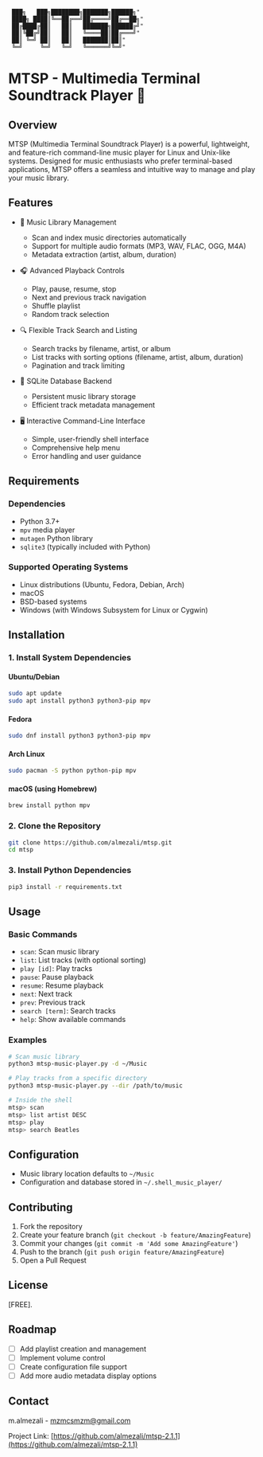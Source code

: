 
     ███╗   ███╗████████╗███████╗██████╗"     
     ████╗ ████║╚══██╔══╝██╔════╝██╔══██╗"     
     ██╔████╔██║   ██║   ███████╗██████╔╝"     
     ██║╚██╔╝██║   ██║   ╚════██║██╔═══╝"     
     ██║ ╚═╝ ██║   ██║   ███████║██║"          
     ╚═╝     ╚═╝   ╚═╝   ╚══════╝╚═╝"          
                             
# MTSP - Multimedia Terminal Soundtrack Player 🎵

## Overview

MTSP (Multimedia Terminal Soundtrack Player) is a powerful, lightweight, and feature-rich command-line music player for Linux and Unix-like systems. Designed for music enthusiasts who prefer terminal-based applications, MTSP offers a seamless and intuitive way to manage and play your music library.

## Features

- 📂 Music Library Management
  - Scan and index music directories automatically
  - Support for multiple audio formats (MP3, WAV, FLAC, OGG, M4A)
  - Metadata extraction (artist, album, duration)

- 🎧 Advanced Playback Controls
  - Play, pause, resume, stop
  - Next and previous track navigation
  - Shuffle playlist
  - Random track selection

- 🔍 Flexible Track Search and Listing
  - Search tracks by filename, artist, or album
  - List tracks with sorting options (filename, artist, album, duration)
  - Pagination and track limiting

- 💾 SQLite Database Backend
  - Persistent music library storage
  - Efficient track metadata management

- 🖥️ Interactive Command-Line Interface
  - Simple, user-friendly shell interface
  - Comprehensive help menu
  - Error handling and user guidance

## Requirements

### Dependencies

- Python 3.7+
- `mpv` media player
- `mutagen` Python library
- `sqlite3` (typically included with Python)

### Supported Operating Systems
- Linux distributions (Ubuntu, Fedora, Debian, Arch)
- macOS
- BSD-based systems
- Windows (with Windows Subsystem for Linux or Cygwin)

## Installation

### 1. Install System Dependencies

#### Ubuntu/Debian
```bash
sudo apt update
sudo apt install python3 python3-pip mpv
```

#### Fedora
```bash
sudo dnf install python3 python3-pip mpv
```

#### Arch Linux
```bash
sudo pacman -S python python-pip mpv
```

#### macOS (using Homebrew)
```bash
brew install python mpv
```

### 2. Clone the Repository
```bash
git clone https://github.com/almezali/mtsp.git
cd mtsp
```

### 3. Install Python Dependencies
```bash
pip3 install -r requirements.txt
```

## Usage

### Basic Commands

- `scan`: Scan music library
- `list`: List tracks (with optional sorting)
- `play [id]`: Play tracks
- `pause`: Pause playback
- `resume`: Resume playback
- `next`: Next track
- `prev`: Previous track
- `search [term]`: Search tracks
- `help`: Show available commands

### Examples

```bash
# Scan music library
python3 mtsp-music-player.py -d ~/Music

# Play tracks from a specific directory
python3 mtsp-music-player.py --dir /path/to/music

# Inside the shell
mtsp> scan
mtsp> list artist DESC
mtsp> play
mtsp> search Beatles
```

## Configuration

- Music library location defaults to `~/Music`
- Configuration and database stored in `~/.shell_music_player/`

## Contributing

1. Fork the repository
2. Create your feature branch (`git checkout -b feature/AmazingFeature`)
3. Commit your changes (`git commit -m 'Add some AmazingFeature'`)
4. Push to the branch (`git push origin feature/AmazingFeature`)
5. Open a Pull Request

## License

[FREE].

## Roadmap

- [ ] Add playlist creation and management
- [ ] Implement volume control
- [ ] Create configuration file support
- [ ] Add more audio metadata display options

## Contact

m.almezali - mzmcsmzm@gmail.com

Project Link: [https://github.com/almezali/mtsp-2.1.1](https://github.com/almezali/mtsp-2.1.1)
